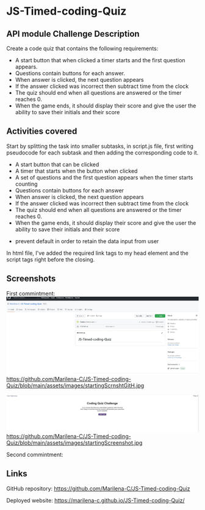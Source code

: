 # JS-Timed-coding-Quiz
## API module Challenge Description
Create a code quiz that contains the following requirements:
* A start button that when clicked a timer starts and the first question appears.
* Questions contain buttons for each answer.
* When answer is clicked, the next question appears
* If the answer clicked was incorrect then subtract time from the clock
* The quiz should end when all questions are answered or the timer reaches 0.
* When the game ends, it should display their score and give the user the ability to save their initials and their score

## Activities covered
Start by splitting the task into smaller subtasks, in script.js file, first writing pseudocode for each subtask and then adding the corresponding code to it.
 * A start button that can be clicked
 * A timer that starts when the button when clicked
  * A set of questions and the first question appears when the timer starts counting
  * Questions contain buttons for each answer
  * When answer is clicked, the next question appears
  * If the answer clicked was incorrect then subtract time from the clock
  * The quiz should end when all questions are answered or the timer reaches 0.
 * When the game ends, it should display their score and give the user the ability to save their initials and their score
  - prevent default in order to retain the data input from user

In html file, I've added the required link tags to my head element and the script tags right before the closing. 
  ## Screenshots
First commintment:
![Alt text](assets/images/startingScrnshtGitH.jpg)
https://github.com/Marilena-C/JS-Timed-coding-Quiz/blob/main/assets/images/startingScrnshtGitH.jpg

![Alt text](assets/images/startingScreenshot.jpg)
https://github.com/Marilena-C/JS-Timed-coding-Quiz/blob/main/assets/images/startingScreenshot.jpg

Second commintment:


  ## Links
GitHub repository: https://github.com/Marilena-C/JS-Timed-coding-Quiz

Deployed website: https://marilena-c.github.io/JS-Timed-coding-Quiz/